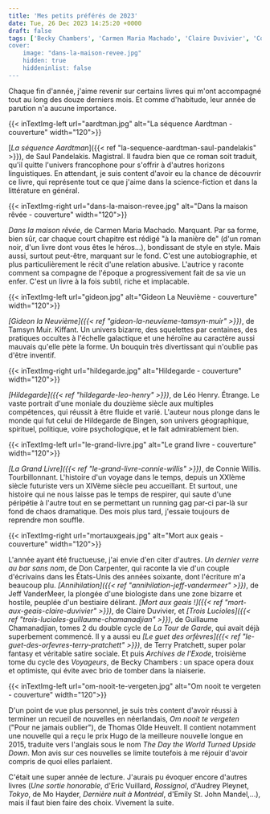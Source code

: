 ```yaml
---
title: 'Mes petits préférés de 2023'
date: Tue, 26 Dec 2023 14:25:20 +0000
draft: false
tags: ['Becky Chambers', 'Carmen Maria Machado', 'Claire Duvivier', 'Connie Willis', 'Disque-monde', 'Don Carpenter', 'Guillaume Chamanadjian', 'Jeff VanderMeer', 'La tour de garde', 'Léo Henry', 'Listes', 'Roman', 'Saul Pandelakis', 'SFFF', 'Tamsyn Muir', 'Terry Pratchett', 'Thomas Olde Heuvelt', 'Histoire', Hélios, Christian Bourgois Editeur, Actes Sud, Exofictions, Le Tombeau Scellé, La Volte, J'ai Lu, Aux Forges de Vulcain, 10-18, Le Livre de Poche, L'Atalante, L'Atalante, Les Voyageurs]
cover: 
    image: "dans-la-maison-revee.jpg"
    hidden: true
    hiddeninlist: false
---
```


Chaque fin d'année, j'aime revenir sur certains livres qui m'ont accompagné tout au long des douze derniers mois. Et comme d'habitude, leur année de parution n'a aucune importance.

{{< inTextImg-left url="aardtman.jpg" alt="La séquence Aardtman - couverture" width="120">}} 

[_La séquence Aardtman_]({{< ref "la-sequence-aardtman-saul-pandelakis" >}}), de Saul Pandelakis. Magistral. Il faudra bien que ce roman soit traduit, qu'il quitte l'univers francophone pour s'offrir à d'autres horizons linguistiques. En attendant, je suis content d'avoir eu la chance de découvrir ce livre, qui représente tout ce que j'aime dans la science-fiction et dans la littérature en général.

{{< inTextImg-right url="dans-la-maison-revee.jpg" alt="Dans la maison rêvée - couverture" width="120">}} 

_Dans la maison rêvée_, de Carmen Maria Machado. Marquant. Par sa forme, bien sûr, car chaque court chapitre est rédigé "à la manière de" (d'un roman noir, d'un livre dont vous êtes le héros...), bondissant de style en style. Mais aussi, surtout peut-être, marquant sur le fond. C'est une autobiographie, et plus particulièrement le récit d'une relation abusive. L'autrice y raconte comment sa compagne de l'époque a progressivement fait de sa vie un enfer. C'est un livre à la fois subtil, riche et implacable.

{{< inTextImg-left url="gideon.jpg" alt="Gideon La Neuvième - couverture" width="120">}} 

_[Gideon la Neuvième]({{< ref "gideon-la-neuvieme-tamsyn-muir" >}})_, de Tamsyn Muir. Kiffant. Un univers bizarre, des squelettes par centaines, des pratiques occultes à l'échelle galactique et une héroïne au caractère aussi mauvais qu'elle pète la forme. Un bouquin très divertissant qui n'oublie pas d'être inventif.

{{< inTextImg-right url="hildegarde.jpg" alt="Hildegarde - couverture" width="120">}} 

_[Hildegarde]({{< ref "hildegarde-leo-henry" >}})_, de Léo Henry. Étrange. Le vaste portrait d'une moniale du douzième siècle aux multiples compétences, qui réussit à être fluide et varié. L'auteur nous plonge dans le monde qui fut celui de Hildegarde de Bingen, son univers géographique, spirituel, politique, voire psychologique, et le fait admirablement bien.

{{< inTextImg-left url="le-grand-livre.jpg" alt="Le grand livre - couverture" width="120">}} 

_[La Grand Livre]({{< ref "le-grand-livre-connie-willis" >}})_, de Connie Willis. Tourbillonnant. L'histoire d'un voyage dans le temps, depuis un XXIème siècle futuriste vers un XIVème siècle peu accueillant. Et surtout, une histoire qui ne nous laisse pas le temps de respirer, qui saute d'une péripétie à l'autre tout en se permettant un running gag par-ci par-là sur fond de chaos dramatique. Des mois plus tard, j'essaie toujours de reprendre mon souffle.

{{< inTextImg-right url="mortauxgeais.jpg" alt="Mort aux geais - couverture" width="120">}} 

L'année ayant été fructueuse, j'ai envie d'en citer d'autres. _Un dernier verre au bar sans nom_, de Don Carpenter, qui raconte la vie d'un couple d'écrivains dans les États-Unis des années soixante, dont l'écriture m'a beaucoup plu. _[Annihilation]({{< ref "annihilation-jeff-vandermeer" >}})_, de Jeff VanderMeer, la plongée d'une biologiste dans une zone bizarre et hostile, peuplée d'un bestiaire délirant. _[Mort aux geais !]({{< ref "mort-aux-geais-claire-duvivier" >}})_, de Claire Duvivier, et _[Trois Lucioles]({{< ref "trois-lucioles-guillaume-chamanadjian" >}})_, de Guillaume Chamanadjian, tomes 2 du double cycle de _La Tour de Garde_, qui avait déjà superbement commencé. Il y a aussi eu _[Le guet des orfèvres]({{< ref "le-guet-des-orfevres-terry-pratchett" >}})_, de Terry Pratchett, super polar fantasy et véritable satire sociale. Et puis _Archives de l'Exode_, troisième tome du cycle des _Voyageurs_, de Becky Chambers : un space opera doux et optimiste, qui évite avec brio de tomber dans la niaiserie.

{{< inTextImg-left url="om-nooit-te-vergeten.jpg" alt="Om nooit te vergeten - couverture" width="120">}} 

D'un point de vue plus personnel, je suis très content d'avoir réussi à terminer un recueil de nouvelles en néerlandais, _Om nooit te vergeten_ ("Pour ne jamais oublier"), de Thomas Olde Heuvelt. Il contient notamment une nouvelle qui a reçu le prix Hugo de la meilleure nouvelle longue en 2015, traduite vers l'anglais sous le nom _The Day the World Turned Upside Down_. Mon avis sur ces nouvelles se limite toutefois à me réjouir d'avoir compris de quoi elles parlaient.

C'était une super année de lecture. J'aurais pu évoquer encore d'autres livres (_Une sortie honorable_, d'Eric Vuillard, _Rossignol_, d'Audrey Pleynet, _Tokyo_, de Mo Hayder, _Dernière nuit à Montréal_, d'Emily St. John Mandel,...), mais il faut bien faire des choix. Vivement la suite.